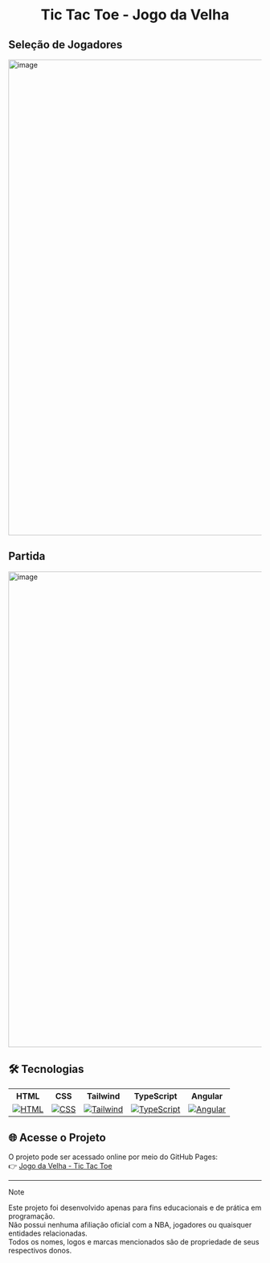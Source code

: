 <h1 align="center"> Tic Tac Toe - Jogo da Velha </h1>

<h2>Seleção de Jogadores</h2>
<img width="1920" height="945" alt="image" src="https://github.com/user-attachments/assets/e06d1b1b-66e2-4862-8d85-f1bd182be10a" />

<h2>Partida</h2>
<img width="1920" height="945" alt="image" src="https://github.com/user-attachments/assets/9fa2f6b4-0f16-438c-9e09-9bb49bc00616" />

## 🛠 Tecnologias

<div align="center">
  <table>
    <tr>
      <th>HTML</th>
      <th>CSS</th>
      <th>Tailwind</th>
      <th>TypeScript</th>
  	  <th>Angular</th>
    </tr>
    <tr>
      <td align="center"><a href="https://skillicons.dev"><img src="https://skillicons.dev/icons?i=html" alt="HTML"></a></td>
      <td align="center"><a href="https://skillicons.dev"><img src="https://skillicons.dev/icons?i=css" alt="CSS"></a></td>
      <td align="center"><a href="https://skillicons.dev"><img src="https://skillicons.dev/icons?i=tailwind" alt="Tailwind"></a></td>
      <td align="center"><a href="https://skillicons.dev"><img src="https://skillicons.dev/icons?i=typescript" alt="TypeScript"></a></td>
  	  <td align="center"><a href="https://skillicons.dev"><img src="https://skillicons.dev/icons?i=angular" alt="Angular"></a></td>
    </tr>
  </table>
</div>

## 🌐 Acesse o Projeto
O projeto pode ser acessado online por meio do GitHub Pages: <br>
👉 [Jogo da Velha - Tic Tac Toe](https://joaocriminacio.github.io/TicTacToe/)

---

> [!NOTE]
> Este projeto foi desenvolvido apenas para fins educacionais e de prática em programação.  
> Não possui nenhuma afiliação oficial com a NBA, jogadores ou quaisquer entidades relacionadas.  
> Todos os nomes, logos e marcas mencionados são de propriedade de seus respectivos donos.
